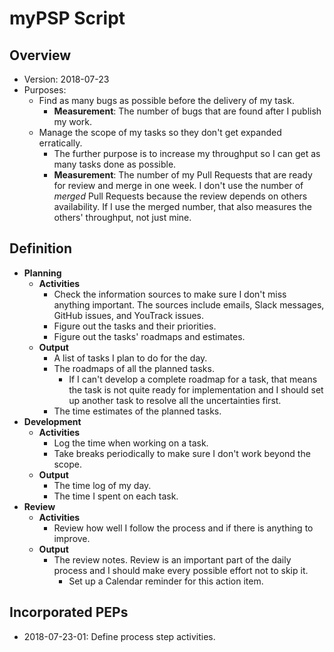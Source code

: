 # myPSP Script

## Overview

- Version: 2018-07-23
- Purposes:
  - Find as many bugs as possible before the delivery of my task.
    - **Measurement**: The number of bugs that are found after I publish my work.
  - Manage the scope of my tasks so they don't get expanded erratically.
    - The further purpose is to increase my throughput so I can get as many tasks done as possible.
    - **Measurement**: The number of my Pull Requests that are ready for review and merge in one week. I don't use the number of _merged_ Pull Requests because the review depends on others availability. If I use the merged number, that also measures the others' throughput, not just mine.

## Definition

- **Planning**
  - **Activities**
    - Check the information sources to make sure I don't miss anything important. The sources include emails, Slack messages, GitHub issues, and YouTrack issues.
    - Figure out the tasks and their priorities.
    - Figure out the tasks' roadmaps and estimates.
  - **Output**
    - A list of tasks I plan to do for the day.
    - The roadmaps of all the planned tasks.
      - If I can't develop a complete roadmap for a task, that means the task is not quite ready for implementation and I should set up another task to resolve all the uncertainties first.
    - The time estimates of the planned tasks.
- **Development**
  - **Activities**
    - Log the time when working on a task.
    - Take breaks periodically to make sure I don't work beyond the scope.
  - **Output**
    - The time log of my day.
    - The time I spent on each task.
- **Review**
  - **Activities**
    - Review how well I follow the process and if there is anything to improve.
  - **Output**
    - The review notes. Review is an important part of the daily process and I should make every possible effort not to skip it.
      - Set up a Calendar reminder for this action item.

## Incorporated PEPs

- 2018-07-23-01: Define process step activities.
